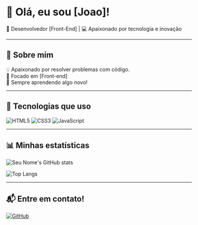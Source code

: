 # 👋 Olá, eu sou [Joao]!

🚀 Desenvolvedor [Front-End] | 💻 Apaixonado por tecnologia e inovação  

---

## 📜 Sobre mim
💡 Apaixonado por resolver problemas com código.  
🎯 Focado em [Front-end]  
🚀 Sempre aprendendo algo novo!  

---

## 🚀 Tecnologias que uso
![HTML5](https://img.shields.io/badge/HTML5-E34F26?style=for-the-badge&logo=html5&logoColor=white)
![CSS3](https://img.shields.io/badge/CSS3-1572B6?style=for-the-badge&logo=css3&logoColor=white)
![JavaScript](https://img.shields.io/badge/JavaScript-F7DF1E?style=for-the-badge&logo=javascript&logoColor=black)

---

## 📊 Minhas estatísticas
![Seu Nome's GitHub stats](https://github-readme-stats.vercel.app/api?username=jotape2231&show_icons=true&theme=radical)

![Top Langs](https://github-readme-stats.vercel.app/api/top-langs/?username=jotape2231&layout=compact&theme=radical)

---

## 📬 Entre em contato!
[![GitHub](https://img.shields.io/badge/GitHub-181717?style=for-the-badge&logo=github&logoColor=white)](https://github.com/jotape2231)
